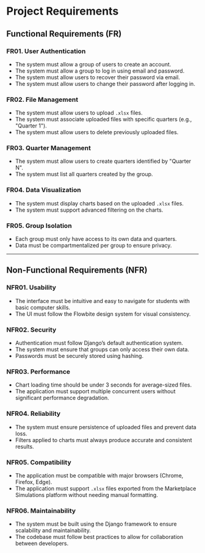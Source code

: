 # Project Requirements

## Functional Requirements (FR)

### FR01. User Authentication
- The system must allow a group of users to create an account.
- The system must allow a group to log in using email and password.
- The system must allow users to recover their password via email.
- The system must allow users to change their password after logging in.

### FR02. File Management
- The system must allow users to upload `.xlsx` files.
- The system must associate uploaded files with specific quarters (e.g., "Quarter 1").
- The system must allow users to delete previously uploaded files.

### FR03. Quarter Management
- The system must allow users to create quarters identified by "Quarter N".
- The system must list all quarters created by the group.

### FR04. Data Visualization
- The system must display charts based on the uploaded `.xlsx` files.
- The system must support advanced filtering on the charts.

### FR05. Group Isolation
- Each group must only have access to its own data and quarters.
- Data must be compartmentalized per group to ensure privacy.

---

## Non-Functional Requirements (NFR)

### NFR01. Usability
- The interface must be intuitive and easy to navigate for students with basic computer skills.
- The UI must follow the Flowbite design system for visual consistency.

### NFR02. Security
- Authentication must follow Django’s default authentication system.
- The system must ensure that groups can only access their own data.
- Passwords must be securely stored using hashing.

### NFR03. Performance
- Chart loading time should be under 3 seconds for average-sized files.
- The application must support multiple concurrent users without significant performance degradation.

### NFR04. Reliability
- The system must ensure persistence of uploaded files and prevent data loss.
- Filters applied to charts must always produce accurate and consistent results.

### NFR05. Compatibility
- The application must be compatible with major browsers (Chrome, Firefox, Edge).
- The application must support `.xlsx` files exported from the Marketplace Simulations platform without needing manual formatting.

### NFR06. Maintainability
- The system must be built using the Django framework to ensure scalability and maintainability.
- The codebase must follow best practices to allow for collaboration between developers.
